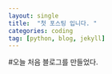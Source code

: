 ```yaml
---
layout: single
title:  "첫 포스팅 입니다. "
categories: coding
tag: [python, blog, jekyll]
---
```


#오늘 처음 블로그를 만들었다.
